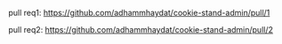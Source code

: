 pull req1: https://github.com/adhammhaydat/cookie-stand-admin/pull/1

pull req2: https://github.com/adhammhaydat/cookie-stand-admin/pull/2
